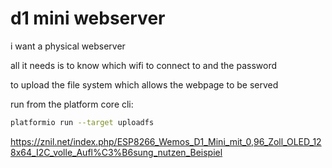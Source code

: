 # d1 mini webserver

i want a physical webserver

all it needs is to know which wifi to connect to and the password

to upload the file system which allows the webpage to be served

run from the platform core cli:

```bash
platformio run --target uploadfs
```

https://znil.net/index.php/ESP8266_Wemos_D1_Mini_mit_0,96_Zoll_OLED_128x64_I2C_volle_Aufl%C3%B6sung_nutzen_Beispiel